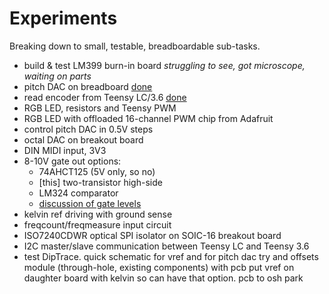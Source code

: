 # Experiments

Breaking down to small, testable, breadboardable sub-tasks.

- build & test LM399 burn-in board *struggling to see, got microscope, waiting on parts*
- pitch DAC on breadboard [done](code/)
- read encoder from Teensy LC/3.6 [done](code/EncoderTest/EncoderTest.ino)
- RGB LED, resistors and Teensy PWM
- RGB LED with offloaded 16-channel PWM chip from Adafruit
- control pitch DAC in 0.5V steps
- octal DAC on breakout board
- DIN MIDI input, 3V3
- 8-10V gate out options:
    - 74AHCT125 (5V only, so no)
    - [this] two-transistor high-side
    - LM324 comparator
    - [discussion of gate levels](https://www.muffwiggler.com/forum/viewtopic.php?p=468009&sid=1596d8bf763b7e4b2635537f46b4323f)
- kelvin ref driving with ground sense
- freqcount/freqmeasure input circuit
- ISO7240CDWR optical SPI isolator on SOIC-16 breakout board
- I2C master/slave communication between Teensy LC and Teensy 3.6
- test DipTrace.
    quick schematic for vref
    and for pitch dac
    try and offsets module (through-hole, existing components) with pcb put vref on daughter board with kelvin so can have that option.
    pcb to osh park


